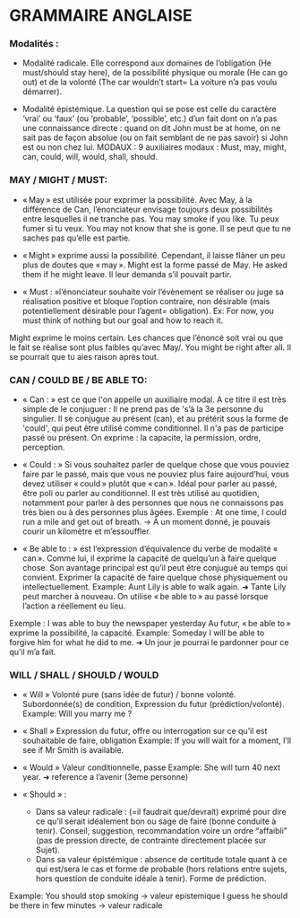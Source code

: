 # GRAMMAIRE ANGLAISE 

### Modalités : 

- Modalité radicale. Elle correspond aux domaines de l’obligation (He must/should stay here), de la possibilité physique ou morale (He can go out) et de la volonté (The car wouldn’t start= La voiture n’a pas voulu démarrer). 

- Modalité épistémique. La question qui se pose est celle du caractère ‘vrai’ ou ‘faux’ (ou ‘probable’, ‘possible’, etc.) d’un fait dont on n’a   pas une connaissance directe : quand on dit John must be at home, on ne sait pas de façon absolue (ou on fait semblant de ne pas savoir) si John est ou non chez lui.
MODAUX : 
9	auxiliaires modaux : Must, may, might, can, could, will, would, shall, should. 

### MAY / MIGHT / MUST: 
-	« May » est utilisée pour exprimer la possibilité. Avec May, à la différence de Can, l’énonciateur envisage toujours deux possibilités entre lesquelles il ne tranche pas. 
You may smoke if you like. Tu peux fumer si tu veux.
You may not know that she is gone. Il se peut que tu ne saches pas qu’elle est partie. 

-	« Might » exprime aussi la possibilité. Cependant, il laisse flâner un peu plus de doutes que « may ». Might est la forme passé de May.
He asked them if he might leave. Il leur demanda s’il pouvait partir. 

-	« Must : »l’énonciateur souhaite voir l’évènement se réaliser ou juge sa réalisation positive et bloque l’option contraire, non désirable (mais potentiellement désirable pour l’agent= obligation). 
Ex: For now, you must think of nothing but our goal and how to reach it.

Might exprime le moins certain. Les chances que l’énoncé soit vrai ou que le fait se réalise sont plus faibles qu’avec May/. You might be right after all. Il se pourrait que tu aies raison après tout. 

### CAN / COULD BE / BE ABLE TO: 
-	 « Can : » est ce que l'on appelle un auxiliaire modal. A ce titre il est très simple de le conjuguer :
Il ne prend pas de 's’à la 3e personne du singulier. Il se conjugue au présent (can), et au prétérit sous la forme de 'could', qui peut être utilisé comme conditionnel. Il n'a pas de participe passé ou présent. On exprime : la capacite, la permission, ordre, perception.

-	« Could : » Si vous souhaitez parler de quelque chose que vous pouviez faire par le passé, mais que vous ne pouviez plus faire aujourd’hui, vous devez utiliser « could » plutôt que « can ». Idéal pour parler au passé, être poli ou parler au conditionnel. Il est très utilisé au quotidien, notamment pour parler à des personnes que nous ne connaissons pas très bien ou à des personnes plus âgées.
Exemple : At one time, I could run a mile and get out of breath. -> À un moment donné, je pouvais courir un kilomètre et m’essouffler.

-	« Be able to : » est l’expression d’équivalence du verbe de modalité « can ». Comme lui, il exprime la capacité de quelqu’un à faire quelque chose. Son avantage principal est qu’il peut être conjugué au temps qui convient. Exprimer la capacité de faire quelque chose physiquement ou intellectuellement.
Example:  Aunt Lily is able to walk again. ➜ Tante Lily peut marcher à nouveau.
On utilise « be able to » au passé lorsque l’action a réellement eu lieu.

Exemple : I was able to buy the newspaper yesterday
Au futur, « be able to » exprime la possibilité, la capacité. 
Example: Someday I will be able to forgive him for what he did to me. ➜ Un jour je pourrai le pardonner pour ce qu’il m’a fait.

### WILL / SHALL / SHOULD / WOULD

-	« Will » Volonté pure (sans idée de futur) / bonne volonté. Subordonnée(s) de condition, Expression du futur (prédiction/volonté).
Example: Will you marry me ? 

-	« Shall » Expression du futur, offre ou interrogation sur ce qu’il est souhaitable de faire, obligation
Example: If you will wait for a moment, I’ll see if Mr Smith is available.

-	« Would » Valeur conditionnelle, passe 
Example: She will turn 40 next year. ➜ reference a l’avenir (3eme personne)

-	« Should » :   
    - Dans sa valeur radicale : (=il faudrait que/devrait) exprimé pour dire ce qu’il serait idéalement bon ou sage de faire (bonne conduite à tenir). Conseil, suggestion, recommandation voire un ordre “affaibli” (pas de pression directe, de contrainte directement placée sur Sujet). 
    - Dans sa valeur épistémique : absence de certitude totale quant à ce qui est/sera le cas et forme de probable (hors relations entre sujets, hors question de conduite idéale à tenir). Forme de prédiction.

Example: You should stop smoking -> valeur epistemique
	  I guess he should be there in few minutes -> valeur radicale
